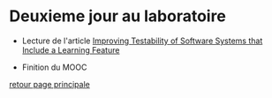 # Deuxieme jour au laboratoire

- Lecture de l'article [Improving Testability of Software Systems
that Include a Learning Feature](../CP_article/CP_Improving_Testability_of_Software_Systems.mkd)

- Finition du MOOC 

[retour page principale](../ListeDeNotes.mkd)

